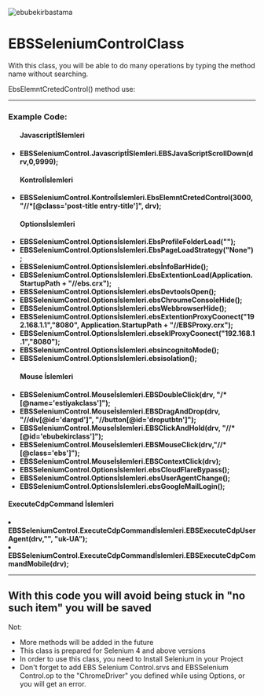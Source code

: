 ![ebubekirbastama](https://blogger.googleusercontent.com/img/b/R29vZ2xl/AVvXsEh8ymdTpUeS7G-HTyk4IDI-K14BTbG2yPFRMtmerLZXlj3klF4hORy-YvJEuJfKlAvqS9U0slrfyMpc8yobWD9KWr2u8TPVqYFNnYzOoyKxzh_mU8heekajb0iBCvGdxrcN2i4uTe11niLY6Xext8gc6-xhVvmQ8Q4AFDJHnMFQFcvse2TWtjklLSXy/s4000/rm371-a08.webp)

# EBSSeleniumControlClass
With this class, you will be able to do many operations by typing the method name without searching.

EbsElemntCretedControl() method use:
<hr>
<h3>Example Code:</h3>

<ul class="container float">
<h4>JavascriptİSlemleri<h4/>
<li>EBSSeleniumControl.JavascriptİSlemleri.EBSJavaScriptScrollDown(drv,0,9999); </li>

<h4>Kontrolİslemleri<h4/>
<li>EBSSeleniumControl.Kontrolİslemleri.EbsElemntCretedControl(3000, "//*[@class='post-title entry-title']", drv);</li>

<h4>Optionsİslemleri<h4/>
<li>EBSSeleniumControl.Optionsİslemleri.EbsProfileFolderLoad("");</li>
<li>EBSSeleniumControl.Optionsİslemleri.EbsPageLoadStrategy("None");</li>
<li>EBSSeleniumControl.Optionsİslemleri.ebsİnfoBarHide();</li>
<li>EBSSeleniumControl.Optionsİslemleri.EbsExtentionLoad(Application.StartupPath + "//ebs.crx");</li>
<li>EBSSeleniumControl.Optionsİslemleri.ebsDevtoolsOpen();</li>
<li>EBSSeleniumControl.Optionsİslemleri.ebsChroumeConsoleHide();</li>
<li>EBSSeleniumControl.Optionsİslemleri.ebsWebbrowserHide();</li>
<li>EBSSeleniumControl.Optionsİslemleri.ebsExtentionProxyCoonect("192.168.1.1","8080", Application.StartupPath + "//EBSProxy.crx");</li>
<li>EBSSeleniumControl.Optionsİslemleri.ebseklProxyCoonect("192.168.1.1","8080");</li>
<li>EBSSeleniumControl.Optionsİslemleri.ebsincognitoMode();</li>
<li>EBSSeleniumControl.Optionsİslemleri.ebsisolation();</li>

<h4>Mouse İslemleri<h4/>
<li>EBSSeleniumControl.Mouseİslemleri.EBSDoubleClick(drv, "/*[@name='estiyakclass']"); </li>
<li>EBSSeleniumControl.Mouseİslemleri.EBSDragAndDrop(drv, "//div[@id='dargıd']", "//button[@id='droputbtn']"); </li>
<li>EBSSeleniumControl.Mouseİslemleri.EBSClickAndHold(drv, "//*[@id='ebubekirclass']"); </li>
<li>EBSSeleniumControl.Mouseİslemleri.EBSMouseClick(drv,"//*[@class='ebs']"); </li>
<li>EBSSeleniumControl.Mouseİslemleri.EBSContextClick(drv); </li>
<li>EBSSeleniumControl.Optionsİslemleri.ebsCloudFlareBypass();</li>
<li>EBSSeleniumControl.Optionsİslemleri.ebsUserAgentChange();</li>
<li>EBSSeleniumControl.Optionsİslemleri.ebsGoogleMailLogin();</li>
</ul>
  
  <h4>ExecuteCdpCommand İslemleri<h4/>
<li>EBSSeleniumControl.ExecuteCdpCommandİslemleri.EBSExecuteCdpUserAgent(drv,"", "uk-UA");</li>
<li>EBSSeleniumControl.ExecuteCdpCommandİslemleri.EBSExecuteCdpCommandMobile(drv);</li>

</ul>
  
<hr>
<h2> With this code you will avoid being stuck in "no such item" you will be saved </h2>

Not:
<ul class="container float">
  <li> More methods will be added in the future</li>
  <li> This class is prepared for Selenium 4 and above versions</li>
  <li> In order to use this class, you need to Install Selenium in your Project</li>
  <li> Don't forget to add EBS Selenium Control.srvs and EBSSelenium Control.op to the "ChromeDriver" you defined while using Options, or you will get an error.</li>
</ul>

